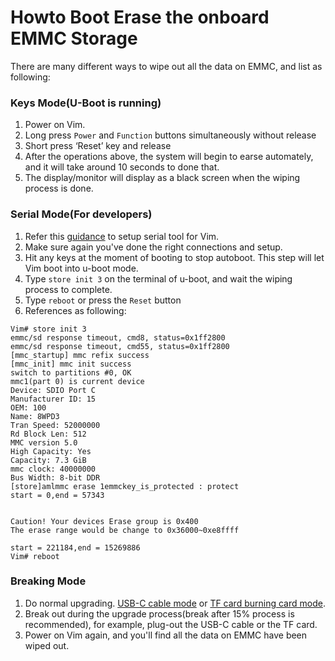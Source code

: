 # Howto Boot Erase the onboard EMMC Storage

There are many different ways to wipe out all the data on EMMC, and list as following:

### Keys Mode(U-Boot is running)
1. Power on Vim.
2. Long press `Power` and `Function` buttons simultaneously without release
3. Short press ‘Reset’ key and release
4. After the operations above, the system will begin to earse automately, and it will take around 10 seconds to done that.
5. The display/monitor will display as a black screen when the wiping process is done.


### Serial Mode(For developers)
1. Refer this [guidance](https://github.com/tomatotech/documents/blob/master/SetupSerialTool.md) to setup serial tool for Vim.
2. Make sure again you've done the right connections and setup.
3. Hit any keys at the moment of booting to stop autoboot. This step will let Vim boot into u-boot mode.
4. Type `store init 3` on the terminal of u-boot, and wait the wiping process to complete.
5. Type `reboot` or press the `Reset` button
6. References as following:
```
Vim# store init 3
emmc/sd response timeout, cmd8, status=0x1ff2800
emmc/sd response timeout, cmd55, status=0x1ff2800
[mmc_startup] mmc refix success
[mmc_init] mmc init success
switch to partitions #0, OK
mmc1(part 0) is current device
Device: SDIO Port C
Manufacturer ID: 15
OEM: 100
Name: 8WPD3 
Tran Speed: 52000000
Rd Block Len: 512
MMC version 5.0
High Capacity: Yes
Capacity: 7.3 GiB
mmc clock: 40000000
Bus Width: 8-bit DDR
[store]amlmmc erase 1emmckey_is_protected : protect
start = 0,end = 57343


Caution! Your devices Erase group is 0x400
The erase range would be change to 0x36000~0xe8ffff

start = 221184,end = 15269886
Vim# reboot
```
 


### Breaking Mode
1. Do normal upgrading. [USB-C cable mode](https://github.com/tomatotech/documents/blob/master/UpgradeViaUSBCable.md) or [TF card burning card mode](https://github.com/tomatotech/documents/blob/master/UpgradeViaTFBurningCard.md).
2. Break out during the upgrade process(break after 15% process is recommended), for example, plug-out the USB-C cable or the TF card.
3. Power on Vim again, and you'll find all the data on EMMC have been wiped out.
